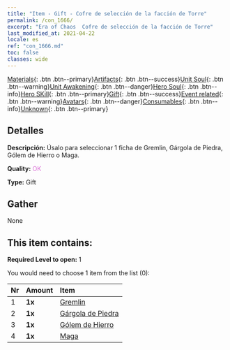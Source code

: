 ```yaml
---
title: "Item - Gift - Cofre de selección de la facción de Torre"
permalink: /con_1666/
excerpt: "Era of Chaos  Cofre de selección de la facción de Torre"
last_modified_at: 2021-04-22
locale: es
ref: "con_1666.md"
toc: false
classes: wide
---
```

 [Materials](/ItemsES/){: .btn .btn--primary}[Artifacts](/ItemsES/Artifacts/){: .btn .btn--success}[Unit Soul](/ItemsES/UnitSoul/){: .btn .btn--warning}[Unit Awakening](/ItemsES/UnitAwakening/){: .btn .btn--danger}[Hero Soul](/ItemsES/HeroSoul/){: .btn .btn--info}[Hero SKill](/ItemsES/HeroSkill/){: .btn .btn--primary}[Gift](/ItemsES/Gift/){: .btn .btn--success}[Event related](/ItemsES/Events/){: .btn .btn--warning}[Avatars](/ItemsES/Avatars/){: .btn .btn--danger}[Consumables](/ItemsES/Consumables/){: .btn .btn--info}[Unknown](/ItemsES/Unknown/){: .btn .btn--primary}

## Detalles
 **Descripción:** Úsalo para seleccionar 1 ficha de Gremlin, Gárgola de Piedra, Gólem de Hierro o Maga.

 **Quality:** <span style="color: #DA70D6">OK</span>

 **Type:** Gift

## Gather

  None

## This item contains:

 **Required Level to open:** 1

 You would need to choose 1 item from the list (0):

  | Nr | Amount |     Item    |
  |:---|:-------|:------------|
  | 1 |  **1x** | [Gremlin](/es/Items/unt_235/) |  | 
  | 2 |  **1x** | [Gárgola de Piedra](/es/Items/unt_236/) |  | 
  | 3 |  **1x** | [Gólem de Hierro](/es/Items/unt_237/) |  | 
  | 4 |  **1x** | [Maga](/es/Items/unt_238/) |  | 
